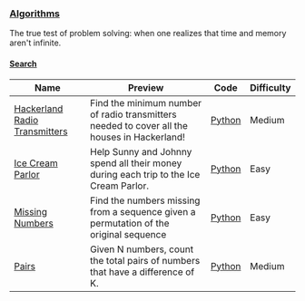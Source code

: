 ### [Algorithms](https://www.hackerrank.com/domains/algorithms)
The true test of problem solving: when one realizes that time and memory aren't infinite.


#### [Search](https://www.hackerrank.com/domains/algorithms/search)

Name | Preview | Code | Difficulty
---- | ------- | ---- | ----------
[Hackerland Radio Transmitters](https://www.hackerrank.com/challenges/hackerland-radio-transmitters)|Find the minimum number of radio transmitters needed to cover all the houses in Hackerland!|[Python](hackerland-radio-transmitters.py)|Medium
[Ice Cream Parlor](https://www.hackerrank.com/challenges/icecream-parlor)|Help Sunny and Johnny spend all their money during each trip to the Ice Cream Parlor.|[Python](icecream-parlor.py)|Easy
[Missing Numbers](https://www.hackerrank.com/challenges/missing-numbers)|Find the numbers missing from a sequence given a permutation of the original sequence|[Python](missing-numbers.py)|Easy
[Pairs](https://www.hackerrank.com/challenges/pairs)|Given N numbers, count the total pairs of numbers that have a difference of K.|[Python](pairs.py)|Medium

